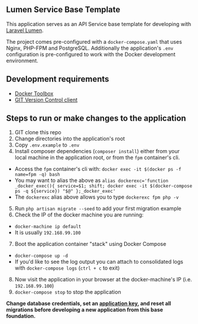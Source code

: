 ## Lumen Service Base Template

This application serves as an API Service base template for developing with [Laravel Lumen](http://lumen.laravel.com).

The project comes pre-configured with a `docker-compose.yaml` that uses Nginx, PHP-FPM and PostgreSQL.  Additionally
the application's `.env` configuration is pre-configured to work with the Docker development environment.

## Development requirements

* [Docker Toolbox](https://www.docker.com/products/docker-toolbox)
* [GIT Version Control client](https://git-scm.com/)

## Steps to run or make changes to the application

1. GIT clone this repo
2. Change directories into the application's root
3. Copy `.env.example` to `.env`
4. Install composer dependencies (`composer install`) either from your local machine in the application root, or from the `fpm` container's cli.
  * Access the `fpm` container's cli with: `docker exec -it $(docker ps -f name=fpm -q) bash`
  * You may want to alias the above as `alias dockerexc='function _docker_exec(){ service=$1; shift; docker exec -it $(docker-compose ps -q ${service}) "$@" };_docker_exec'`
  * The `dockerexc` alias above allows you to type `dockerexc fpm php -v`
5. Run `php artisan migrate --seed` to add your first migration example
6. Check the IP of the docker machine you are running:
  * `docker-machine ip default`
  * It is usually `192.168.99.100`
7. Boot the application container "stack" using Docker Compose
  * `docker-compose up -d`
  * If you'd like to see the log output you can attach to consolidated logs with `docker-compose logs` (`ctrl + c` to exit)
8. Now visit the application in your browser at the docker-machine's IP (i.e. `192.168.99.100`)
9. `docker-compose stop` to stop the application

**Change database credentials, set an [application key](https://laravel.com/docs/5.2#configuration), and reset all migrations before developing a new application from this base foundation.**
